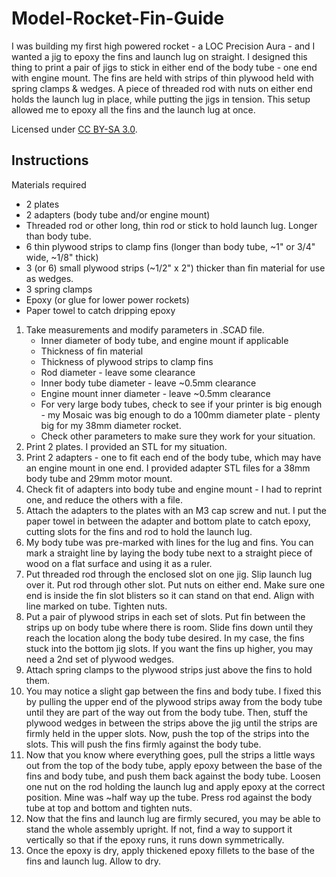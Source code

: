 Model-Rocket-Fin-Guide
======================

I was building my first high powered rocket - a LOC Precision Aura -
and I wanted a jig to epoxy the fins and launch lug on straight. I
designed this thing to print a pair of jigs to stick in either end of
the body tube - one end with engine mount. The fins are held with
strips of thin plywood held with spring clamps & wedges. A piece of
threaded rod with nuts on either end holds the launch lug in place,
while putting the jigs in tension. This setup allowed me to epoxy all
the fins and the launch lug at once.

Licensed under [CC BY-SA 3.0](http://creativecommons.org/licenses/by-sa/3.0/).

Instructions
------------

Materials required
* 2 plates
* 2 adapters (body tube and/or engine mount)
* Threaded rod or other long, thin rod or stick to hold launch lug. Longer than body tube.
* 6 thin plywood strips to clamp fins (longer than body tube, ~1" or 3/4" wide, ~1/8" thick)
* 3 (or 6) small plywood strips (~1/2" x 2") thicker than fin material for use as wedges.
* 3 spring clamps
* Epoxy (or glue for lower power rockets)
* Paper towel to catch dripping epoxy

1. Take measurements and modify parameters in .SCAD file.
   * Inner diameter of body tube, and engine mount if applicable
   * Thickness of fin material
   * Thickness of plywood strips to clamp fins
   * Rod diameter - leave some clearance
   * Inner body tube diameter - leave ~0.5mm clearance
   * Engine mount inner diameter - leave ~0.5mm clearance
   * For very large body tubes, check to see if your printer is big enough - my Mosaic was big enough to do a 100mm diameter plate - plenty big for my 38mm diameter rocket.
   * Check other parameters to make sure they work for your situation.
2. Print 2 plates. I provided an STL for my situation.
3. Print 2 adapters - one to fit each end of the body tube, which may have an engine mount in one end. I provided adapter STL files for a 38mm body tube and 29mm motor mount.
4. Check fit of adapters into body tube and engine mount - I had to reprint one, and reduce the others with a file.
5. Attach the adapters to the plates with an M3 cap screw and nut. I put the paper towel in between the adapter and bottom plate to catch epoxy, cutting slots for the fins and rod to hold the launch lug.
6. My body tube was pre-marked with lines for the lug and fins. You can mark a straight line by laying the body tube next to a straight piece of wood on a flat surface and using it as a ruler.
7. Put threaded rod through the enclosed slot on one jig. Slip launch lug over it. Put rod through other slot. Put nuts on either end. Make sure one end is inside the fin slot blisters so it can stand on that end. Align with line marked on tube. Tighten nuts.
8. Put a pair of plywood strips in each set of slots. Put fin between the strips up on body tube where there is room. Slide fins down until they reach the location along the body tube desired. In my case, the fins stuck into the bottom jig slots. If you want the fins up higher, you may need a 2nd set of plywood wedges.
9. Attach spring clamps to the plywood strips just above the fins to hold them.
10. You may notice a slight gap between the fins and body tube. I fixed this by pulling the upper end of the plywood strips away from the body tube until they are part of the way out from the body tube. Then, stuff the plywood wedges in between the strips above the jig until the strips are firmly held in the upper slots. Now, push the top of the strips into the slots. This will push the fins firmly against the body tube.
11. Now that you know where everything goes, pull the strips a little ways out from the top of the body tube, apply epoxy between the base of the fins and body tube, and push them back against the body tube. Loosen one nut on the rod holding the launch lug and apply epoxy at the correct position. Mine was ~half way up the tube. Press rod against the body tube at top and bottom and tighten nuts.
12. Now that the fins and launch lug are firmly secured, you may be able to stand the whole assembly upright. If not, find a way to support it vertically so that if the epoxy runs, it runs down symmetrically.
13. Once the epoxy is dry, apply thickened epoxy fillets to the base of the fins and launch lug. Allow to dry. 